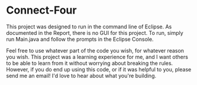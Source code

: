 Connect-Four
============

This project was designed to run in the command line of Eclipse. As documented in the Report, there is no GUI for this project. To run, simply run Main.java and follow the prompts in the Eclipse Console.

Feel free to use whatever part of the code you wish, for whatever reason you wish. This project was a learning experience for me, and I want others to be able to learn from it without worrying about breaking the rules. However, if you do end up using this code, or if it was helpful to you, please send me an email! I'd love to hear about what you're building.
